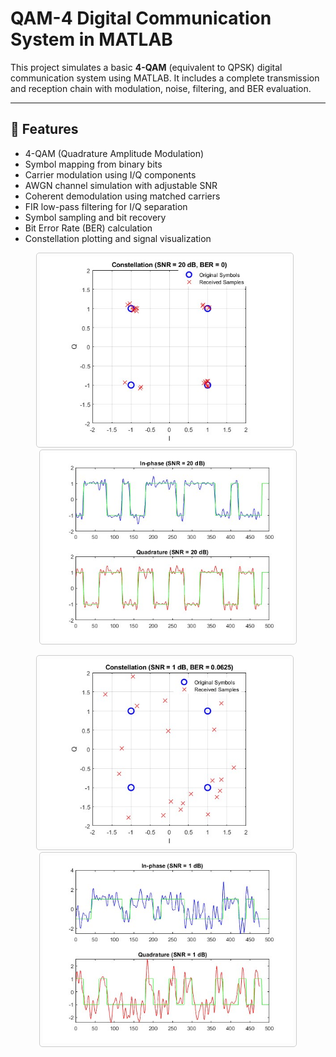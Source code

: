 # QAM-4 Digital Communication System in MATLAB

This project simulates a basic **4-QAM** (equivalent to QPSK) digital communication system using MATLAB. It includes a complete transmission and reception chain with modulation, noise, filtering, and BER evaluation.

---

## 📌 Features

- 4-QAM (Quadrature Amplitude Modulation)
- Symbol mapping from binary bits
- Carrier modulation using I/Q components
- AWGN channel simulation with adjustable SNR
- Coherent demodulation using matched carriers
- FIR low-pass filtering for I/Q separation
- Symbol sampling and bit recovery
- Bit Error Rate (BER) calculation
- Constellation plotting and signal visualization
<p align="center">
  <img src="Photos/Constellation SNR 20.jpg" alt="Constellation SNR 20" width="400" style="border:1px solid #ccc; border-radius:5px; padding:5px; margin-right:10px;" />
  <img src="Photos/Received I and Q signals SNR 20.jpg" alt="Received I and Q signals SNR 20" width="400" style="border:1px solid #ccc; border-radius:5px; padding:5px;" />
</p>

<p align="center">
  <img src="Photos/Constellation SNR 1.jpg" alt="Constellation SNR 1" width="400" style="border:1px solid #ccc; border-radius:5px; padding:5px; margin-right:10px;" />
  <img src="Photos/Received I and Q signals SNR 1.jpg" alt="Received I and Q signals SNR 1" width="400" style="border:1px solid #ccc; border-radius:5px; padding:5px;" />
</p>

